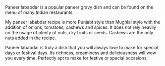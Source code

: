 Paneer lababdar is a popular paneer gravy dish and can be found on the menu of many Indian restaurants.


My paneer lababdar recipe is more Punjabi style than Mughlai style with the addition of onions, tomatoes, cashews and spices. It does not rely heavily on the usage of plenty of nuts, dry fruits or seeds. Cashews are the only nuts added in the recipe.

Paneer lababdar is truly a dish that you will always love to make for special days or festival days. Its richness, creaminess and deliciousness will wow you every time. Perfectly apt to make for festive or special occasions.